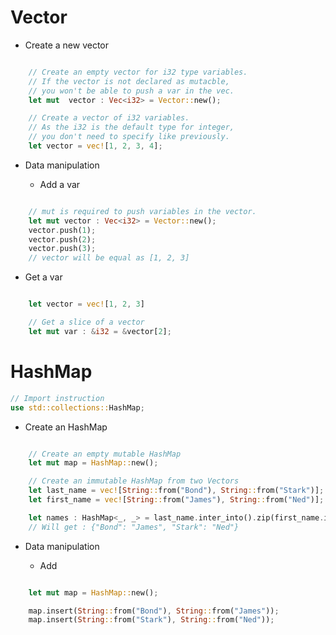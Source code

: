 # Vector


* Create a new vector 

```rust 

    // Create an empty vector for i32 type variables.
    // If the vector is not declared as mutacble,
    // you won't be able to push a var in the vec.
    let mut  vector : Vec<i32> = Vector::new();

    // Create a vector of i32 variables.
    // As the i32 is the default type for integer,
    // you don't need to specify like previously.
    let vector = vec![1, 2, 3, 4];


```

* Data manipulation

    - Add a var 

```rust 

    // mut is required to push variables in the vector.
    let mut vector : Vec<i32> = Vector::new();
    vector.push(1);
    vector.push(2);
    vector.push(3);
    // vector will be equal as [1, 2, 3]

```

- Get a var

```rust

    let vector = vec![1, 2, 3]

    // Get a slice of a vector
    let mut var : &i32 = &vector[2];

```

# HashMap 

```rust
// Import instruction
use std::collections::HashMap;
```
* Create an HashMap

```rust 

    // Create an empty mutable HashMap
    let mut map = HashMap::new();

    // Create an immutable HashMap from two Vectors
    let last_name = vec![String::from("Bond"), String::from("Stark")];
    let first_name = vec![String::from("James"), String::from("Ned")];

    let names : HashMap<_, _> = last_name.inter_into().zip(first_name.into_inter()).collect();
    // Will get : {"Bond": "James", "Stark": "Ned"}

```

* Data manipulation

    - Add

```rust 

    let mut map = HashMap::new();

    map.insert(String::from("Bond"), String::from("James"));
    map.insert(String::from("Stark"), String::from("Ned"));

```



